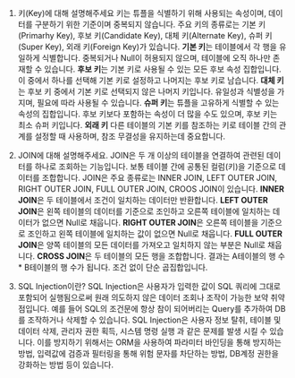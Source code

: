 1. 키(Key)에 대해 설명해주세요
   키는 튜플을 식별하기 위해 사용되는 속성이며, 데이터를 구분하기 위한 기준이며 중복되지 않습니다.
   주요 키의 종류로는 기본 키(Primarhy Key), 후보 키(Candidate Key), 대체 키(Alternate Key), 슈퍼 키(Super Key), 외래 키(Foreign Key)가 있습니다.
   **기본 키**는 테이블에서 각 행을 유일하게 식별합니다. 중복되거나 Null이 허용되지 않으며, 테이블에 오직 하나만 존재할 수 있습니다.
   **후보 키**는 기본 키로 사용될 수 있는 모든 후보 속성 집합입니다.
   이 중에서 하나를 선택해 기본 키로 설정하고 나머지는 후보 키로 남습니다.
   **대체 키**는 후보 키 중에서 기본 키로 선택되지 않은 나머지 키입니다. 유일성과 식별성을 가지며, 필요에 따라 사용될 수 있습니다.
   **슈퍼 키**는 튜플을 고유하게 식별할 수 있는 속성의 집합입니다. 후보 키보다 포함하는 속성이 더 많을 수도 있으며, 후보 키는 최소 슈퍼 키입니다.
   **외래 키**
   다른 테이블의 기본 키를 참조하는 키로 테이블 간의 관계를 설정할 때 사용하며, 참조 무결성을 유지하는데 중요합니다.
2. JOIN에 대해 설명해주세요.
   JOIN은 두 개 이상의 테이블을 연결하여 관련된 데이터를 하나로 조회하는 기능입니다. 보통 테이블 간에 공통된 컬럼(키)을 기준으로 데이터를 조합합니다.
   JOIN은 주요 종류로는 INNER JOIN, LEFT OUTER JOIN, RIGHT OUTER JOIN, FULL OUTER JOIN, CROOS JOIN이 있습니다.
   **INNER JOIN**은 두 테이블에서 조건이 일치하는 데이터만 반환합니다.
   **LEFT OUTER JOIN**은 왼쪽 테이블의 데이터를 기준으로 조인하고 오른쪽 테이블에 일치하는 데이터가 없으면 Null로 채웁니다.
   **RIGHT OUTER JOIN**은 오른쪽 테이블을 기준으로 조인하고 왼쪽 테이블에 일치하는 값이 없으면 Null로 채웁니다.
   **FULL OUTER JOIN**은 양쪽 테이블의 모든 데이터를 가져오고 일치하지 않는 부분은 Null로 채웁니다.
   **CROSS JOIN**은 두 테이블의 모든 행을 조합합니다. 결과는 A테이블의 행 수 \* B테이블의 행 수가 됩니다. 조건 없이 단순 곱집합입니다.

3. SQL Injection이란?
   SQL Injection은 사용자가 입력한 값이 SQL 쿼리에 그대로 포함되어 실행됨으로써 원래 의도하지 않은 데이터 조회나 조작이 가능한 보약 취약점입니다.
   예를 들어 SQL의 조건문에 항상 참이 되어버리는 Query를 추가하여 DB를 조작하거나 삭제할 수 있습니다.
   SQL Injection은
   사용자 정보 탈취,
   테이블 및 데이터 삭제,
   관리자 권한 획득,
   시스템 명령 실행
   과 같은 문제를 발생 시킬 수 있습니다.
   이를 방지하기 위해서는
   ORM을 사용하여 파라미터 바인딩을 통해 방지하는 방법,
   입력값에 검증과 필터링을 통해 위험 문자를 차단하는 방법,
   DB계정 권한을 강화하는 방법 등이 있습니다.
